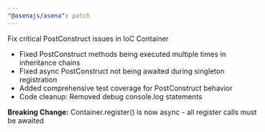 ```yaml
---
"@asenajs/asena": patch
---
```


Fix critical PostConstruct issues in IoC Container

- Fixed PostConstruct methods being executed multiple times in inheritance chains
- Fixed async PostConstruct not being awaited during singleton registration
- Added comprehensive test coverage for PostConstruct behavior
- Code cleanup: Removed debug console.log statements

**Breaking Change:** Container.register() is now async - all register calls must be awaited
